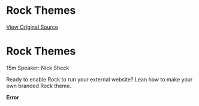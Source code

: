 # Rock Themes
[View Original Source](https://community.rockrms.com/developer/videos/rock-themes)

   

Rock Themes
===========

15m Speaker: Nick Sheck

Ready to enable Rock to run your external website? Lean how to make your own branded Rock theme.

**Error**